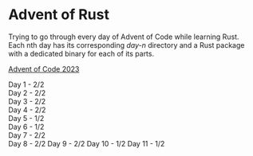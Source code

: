 # Advent of Rust

Trying to go through every day of Advent of Code while learning Rust.  
Each nth day has its corresponding _day-n_ directory and a Rust package with a dedicated binary for each of its parts.

[Advent of Code 2023](https://adventofcode.com/2023/)

Day 1 - 2/2  
Day 2 - 2/2  
Day 3 - 2/2  
Day 4 - 2/2  
Day 5 - 1/2  
Day 6 - 1/2  
Day 7 - 2/2  
Day 8 - 2/2
Day 9 - 2/2
Day 10 - 1/2
Day 11 - 1/2
